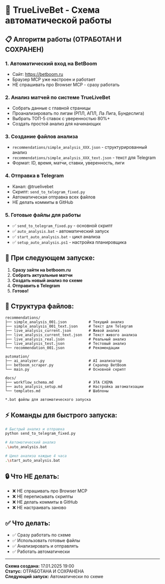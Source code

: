 # 🚀 TrueLiveBet - Схема автоматической работы

## 📋 Алгоритм работы (ОТРАБОТАН И СОХРАНЕН)

### 1. **Автоматический вход на BetBoom**
- Сайт: https://betboom.ru
- Браузер MCP уже настроен и работает
- НЕ спрашивать про Browser MCP - сразу работать

### 2. **Анализ матчей по системе TrueLiveBet**
- Собрать данные с главной страницы
- Проанализировать по лигам (РПЛ, АПЛ, Ла Лига, Бундеслига)
- Выбрать ТОП-5 ставок с уверенностью 80%+
- Создать простой анализ для начинающих

### 3. **Создание файлов анализа**
- `recommendations/simple_analysis_XXX.json` - структурированный анализ
- `recommendations/simple_analysis_XXX_text.json` - текст для Telegram
- Формат: ID, время, матчи, ставки, уверенность, лиги

### 4. **Отправка в Telegram**
- Канал: @truelivebet
- Скрипт: `send_to_telegram_fixed.py`
- Автоматическая отправка всех файлов
- НЕ делать коммиты в GitHub

### 5. **Готовые файлы для работы**
- ✅ `send_to_telegram_fixed.py` - основной скрипт
- ✅ `auto_analysis.bat` - автоматический запуск
- ✅ `start_auto_analysis.bat` - цикл анализа
- ✅ `setup_auto_analysis.ps1` - настройка планировщика

## 🎯 При следующем запуске:

1. **Сразу зайти на betboom.ru**
2. **Собрать актуальные матчи**
3. **Создать новый анализ по схеме**
4. **Отправить в Telegram**
5. **Готово!**

## 📁 Структура файлов:
```
recommendations/
├── simple_analysis_001.json          # Текущий анализ
├── simple_analysis_001_text.json     # Текст для Telegram
├── live_analysis_current.json        # Живой анализ
├── live_analysis_current_text.json   # Текст живого анализа
├── live_analysis_real.json           # Реальный анализ
├── live_analysis_test.json           # Тестовый анализ
└── recommendation_001.json           # Рекомендации

automation/
├── ai_analyzer.py                    # AI анализатор
├── betboom_scraper.py                # Скрапер BetBoom
└── main.py                           # Основной скрипт

docs/
├── workflow_schema.md                # ЭТА СХЕМА
├── auto_analysis_setup.md            # Настройка автоматизации
└── templates.md                      # Шаблоны

*.bat файлы для автоматического запуска
```

## ⚡ Команды для быстрого запуска:
```bash
# Быстрый анализ и отправка
python send_to_telegram_fixed.py

# Автоматический анализ
.\auto_analysis.bat

# Цикл анализа каждые 4 часа
.\start_auto_analysis.bat
```

## 🔒 Что НЕ делать:
- ❌ НЕ спрашивать про Browser MCP
- ❌ НЕ переписывать скрипты
- ❌ НЕ делать коммиты в GitHub
- ❌ НЕ настраивать заново

## ✅ Что делать:
- ✅ Сразу работать по схеме
- ✅ Использовать готовые файлы
- ✅ Анализировать и отправлять
- ✅ Работать автоматически

---
**Схема создана:** 17.01.2025 19:00  
**Статус:** ОТРАБОТАНА И СОХРАНЕНА  
**Следующий запуск:** Автоматически по схеме
